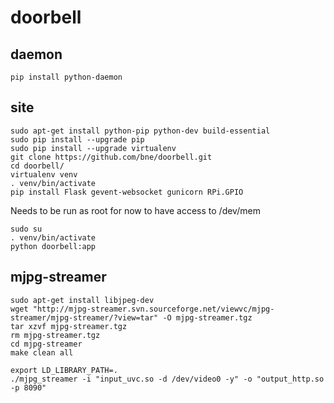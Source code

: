 doorbell
========

daemon
------
    pip install python-daemon

site
----

    sudo apt-get install python-pip python-dev build-essential
    sudo pip install --upgrade pip
    sudo pip install --upgrade virtualenv
    git clone https://github.com/bne/doorbell.git
    cd doorbell/
    virtualenv venv
    . venv/bin/activate
    pip install Flask gevent-websocket gunicorn RPi.GPIO

Needs to be run as root for now to have access to /dev/mem

    sudo su
    . venv/bin/activate
    python doorbell:app

mjpg-streamer
-------------

    sudo apt-get install libjpeg-dev
    wget "http://mjpg-streamer.svn.sourceforge.net/viewvc/mjpg-streamer/mjpg-streamer/?view=tar" -O mjpg-streamer.tgz
    tar xzvf mjpg-streamer.tgz
    rm mjpg-streamer.tgz
    cd mjpg-streamer
    make clean all

    export LD_LIBRARY_PATH=.
    ./mjpg_streamer -i "input_uvc.so -d /dev/video0 -y" -o "output_http.so -p 8090"


